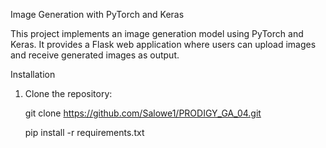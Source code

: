  Image Generation with PyTorch and Keras

This project implements an image generation model using PyTorch and Keras. It provides a Flask web application where users can upload images and receive generated images as output.

 Installation

1. Clone the repository:
   
   git clone https://github.com/Salowe1/PRODIGY_GA_04.git
 
   pip install -r requirements.txt
